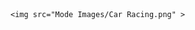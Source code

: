 <!DOCTYPE html>
<html lang="en">
<head>
</head>
<body>

    <img src="Mode Images/Car Racing.png" >
</body>
</html>